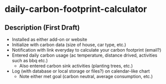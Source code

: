 # daily-carbon-footprint-calculator

## Description (First Draft)

- Installed as either add-on or website  
- Initialize with carbon data (size of house, car type, etc.)  
- Notification with link everyday to calculate your carbon footprint (email?)  
- Entered daily carbon usage (ac temperature, distance drived, activities such as bbq etc.)  
    - Also entered carbon sink activities (planting trees, etc.)  
- Log (with database or local storage or files?) on calendar-like chart  
    - Note either met goal (carbon neutral, average consumption, etc.)  

